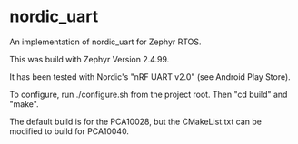 # nordic_uart
An implementation of nordic_uart for Zephyr RTOS.

This was build with Zephyr Version 2.4.99.

It has been tested with Nordic's "nRF UART v2.0" (see Android Play Store).

To configure, run ./configure.sh from the project root.
Then "cd build" and "make".

The default build is for the PCA10028, but the CMakeList.txt can be modified to build for PCA10040.
